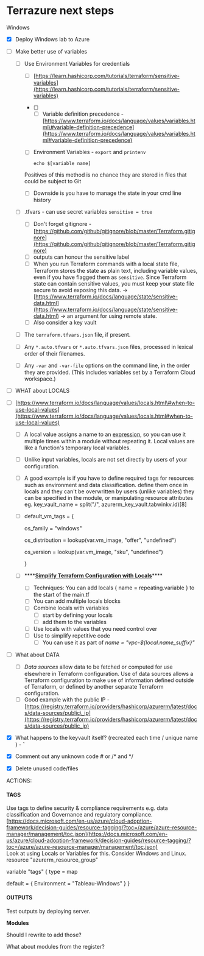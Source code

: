 # Terrazure next steps

Windows

* [x] Deploy Windows lab to Azure
* [ ] Make better use of variables
  * [ ] Use Environment Variables for credentials

    * [ ] [https://learn.hashicorp.com/tutorials/terraform/sensitive-variables](https://learn.hashicorp.com/tutorials/terraform/sensitive-variables)
    * [ ] * [ ] Variable definition precedence - [https://www.terraform.io/docs/language/values/variables.html\#variable-definition-precedence](https://www.terraform.io/docs/language/values/variables.html#variable-definition-precedence)
    * [ ] Environment Variables - `export` and `printenv` 

      ```text
      echo $[variable name]
      ```

    Positives of this method is no chance they are stored in files that could be subject to Git

    * [ ] Downside is you have to manage the state in your cmd line history

  * [ ] .tfvars - can use secret variables `sensitive = true`

    * [ ] Don't forget gitignore - [https://github.com/github/gitignore/blob/master/Terraform.gitignore](https://github.com/github/gitignore/blob/master/Terraform.gitignore)
    * [ ] outputs can honour the sensitive label
    * [ ] When you run Terraform commands with a local state file, Terraform stores the state as plain text, including variable values, even if you have flagged them as `sensitive`. Since Terraform state can contain sensitive values, you must keep your state file secure to avoid exposing this data. -&gt; [https://www.terraform.io/docs/language/state/sensitive-data.html](https://www.terraform.io/docs/language/state/sensitive-data.html) -&gt; an argument for using remote state. 
    * [ ] Also consider a key vault

  * [ ] The `terraform.tfvars.json` file, if present.
  * [ ] Any `*.auto.tfvars` or `*.auto.tfvars.json` files, processed in lexical order of their filenames.
  * [ ] Any `-var` and `-var-file` options on the command line, in the order they are provided. \(This includes variables set by a Terraform Cloud workspace.\)
* [ ] WHAT about LOCALS
* [ ] [https://www.terraform.io/docs/language/values/locals.html\#when-to-use-local-values](https://www.terraform.io/docs/language/values/locals.html#when-to-use-local-values)
  * [ ] A local value assigns a name to an [expression](https://www.terraform.io/docs/language/expressions/index.html), so you can use it multiple times within a module without repeating it. Local values are like a function's temporary local variables.
  * [ ] Unlike input variables, locals are not set directly by users of your configuration. 
  * [ ] A good example is if you have to define required tags for resources such as environment and data classification. define them once in locals and they can't be overwritten by users \(unlike variables\) they can be specified in the module, or manipulating resource attributes eg. key\_vault\_name = split\("/", azurerm\_key\_vault.tabwinkv.id\)\[8\]
  * [ ] default\_vm\_tags = {

    os\_family       = "windows"

    os\_distribution = lookup\(var.vm\_image, "offer", "undefined"\)

    os\_version      = lookup\(var.vm\_image, "sku", "undefined"\)

    }

  * [ ] \*\*\*\*[**Simplify Terraform Configuration with Locals**](https://learn.hashicorp.com/tutorials/terraform/locals)\*\*\*\*
    * [ ] Techniques: You can add locals { name = repeating.variable } to the start of the main.tf
    * [ ] You can add multiple locals blocks
    * [ ] Combine locals with variables
      * [ ] start by defining your locals
      * [ ] add them to the variables
    * [ ] Use locals with values that you need control over
    * [ ] Use to simplify repetitive code
      * [ ] You can use it as part of _name = "vpc-${local.name\_suffix}"_
* [ ] What about DATA
  * [ ] _Data sources_ allow data to be fetched or computed for use elsewhere in Terraform configuration. Use of data sources allows a Terraform configuration to make use of information defined outside of Terraform, or defined by another separate Terraform configuration.
  * [ ] Good example with the public IP - [https://registry.terraform.io/providers/hashicorp/azurerm/latest/docs/data-sources/public\_ip](https://registry.terraform.io/providers/hashicorp/azurerm/latest/docs/data-sources/public_ip)
* [x] What happens to the keyvault itself? \(recreated each time / unique name \) - **\`**
* [x] Comment out any unknown code \# or /\* and \*/
* [x] Delete unused code/files



ACTIONS:

#### TAGS

Use tags to define security & compliance requirements e.g. data classification and Governance and regulatory compliance.   
[https://docs.microsoft.com/en-us/azure/cloud-adoption-framework/decision-guides/resource-tagging/?toc=/azure/azure-resource-manager/management/toc.json](https://docs.microsoft.com/en-us/azure/cloud-adoption-framework/decision-guides/resource-tagging/?toc=/azure/azure-resource-manager/management/toc.json)  
Look at using Locals or Variables for this. Consider Windows and Linux.  
resource "azurerm\_resource\_group"

variable "tags" { type = map

default = { Environment = "Tableau-Windows" } }

#### 

#### 

#### OUTPUTS

Test outputs by deploying server.  
  
**Modules**

Should I rewrite to add those?

What about modules from the register?







